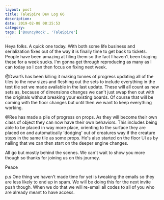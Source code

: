 ```yaml
---
layout: post
title: TaleSpire Dev Log 66
description:
date: 2019-02-08 08:25:53
category:
tags: ['BouncyRock', 'TaleSpire']
---
```


Heya folks. A quick one today. With both some life business and serialization fixes out of the way it is finally time to get back to tickets. People have been amazing at filing them so the fact I haven't been triaging these for a week sucks. I'm gonna get through reproducing as many as I can today so I can then focus on fixing next week.

@Dwarfs has been killing it making tonnes of progress updating all of the tiles to the new sizes and fleshing out the sets to include everything in the test tile set we made available in the last update. These will all count as new sets as, because of dimensions changes we can't just swap then out with the originals without breaking your existing boards. Of course that will be coming with the floor changes but until then we want to keep everything working.

@Ree has made a pile of progress on props. As they will become their own class of object they can now have their own behaviors. This includes being able to be placed in way more place, orienting to the surface they are placed on and automatically 'dodging' out of creatures way if the creature steps in the same tile as some props. He's also started on the floor UI as by nailing that we can then start on the deeper engine changes.

All go but mostly behind the scenes. We can't wait to show you more though so thanks for joining us on this journey.

Peace

p.s One thing we haven't made time for yet is tweaking the emails so they are less likely to end up in spam. We will be doing this for the next invite push though. When we do that we will re-email all codes to all of you who are already meant to have access.
